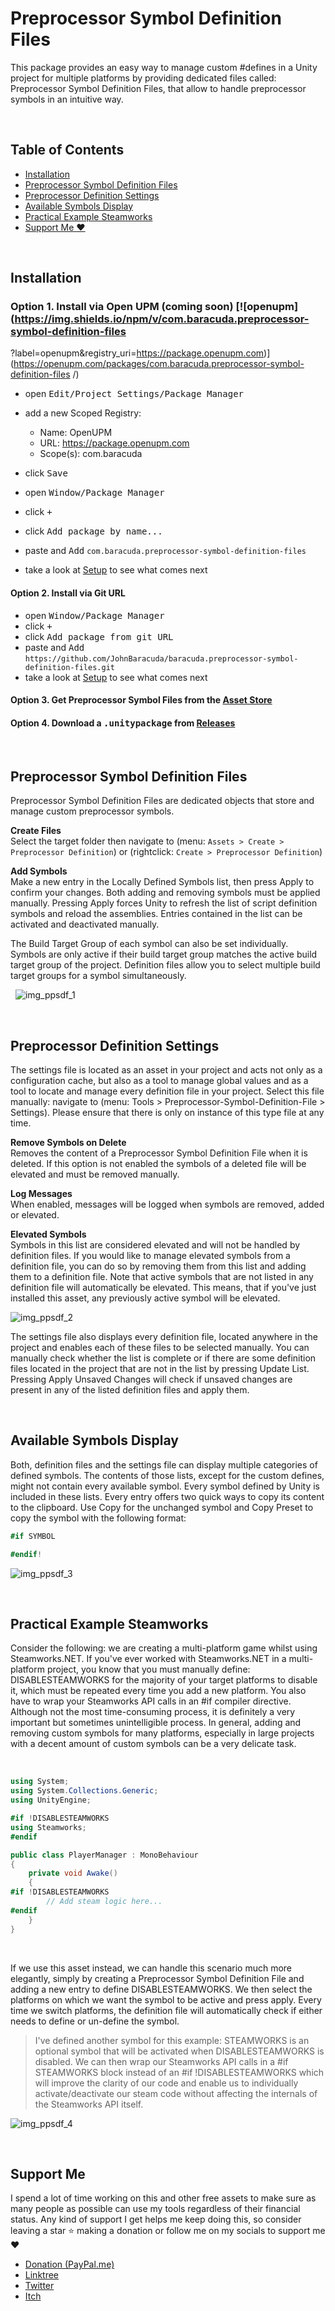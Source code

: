 # Preprocessor Symbol Definition Files

This package provides an easy way to manage custom #defines in a Unity project for multiple platforms by providing dedicated files called: Preprocessor Symbol Definition Files, that allow to handle preprocessor symbols in an intuitive way.

&nbsp;
## Table of Contents

- [Installation](#installation)
- [Preprocessor Symbol Definition Files](#preprocessor-symbol-definition-files)
- [Preprocessor Definition Settings](#preprocessor-definition-settings)
- [Available Symbols Display](#available-symbols-display)
- [Practical Example Steamworks](#practical-example-steamworks)
- [Support Me ❤️](#support-me)


&nbsp;
&nbsp;
## Installation

### Option 1. **Install via Open UPM (coming soon)** [![openupm](https://img.shields.io/npm/v/com.baracuda.preprocessor-symbol-definition-files
?label=openupm&registry_uri=https://package.openupm.com)](https://openupm.com/packages/com.baracuda.preprocessor-symbol-definition-files
/)

- open <kbd>Edit/Project Settings/Package Manager</kbd>
- add a new Scoped Registry:

    - Name: OpenUPM
    - URL:  https://package.openupm.com
    - Scope(s): com.baracuda

- click <kbd>Save</kbd>
- open <kbd>Window/Package Manager</kbd>
- click <kbd>+</kbd>
- click <kbd>Add package by name...</kbd>
- paste and <kbd>Add</kbd>  `com.baracuda.preprocessor-symbol-definition-files
`
- take a look at [Setup](#customized-setup) to see what comes next

#### Option 2. Install via Git URL

- open <kbd>Window/Package Manager</kbd>
- click <kbd>+</kbd>
- click <kbd>Add package from git URL</kbd>
- paste and <kbd>Add</kbd> `https://github.com/JohnBaracuda/baracuda.preprocessor-symbol-definition-files.git`
- take a look at [Setup](#customized-setup) to see what comes next

#### Option 3. Get Preprocessor Symbol Files from the [Asset Store](https://assetstore.unity.com/packages/slug/199583)


#### Option 4. Download a <kbd>.unitypackage</kbd> from [Releases](https://github.com/JohnBaracuda/com.baracuda.preprocessor-symbol-definition-files/releases)


&nbsp;
## Preprocessor Symbol Definition Files

Preprocessor Symbol Definition Files are dedicated objects that store and manage custom preprocessor symbols.

**Create Files**  
Select the target folder then navigate to (menu: `Assets > Create > Preprocessor Definition`) or (rightclick: `Create > Preprocessor Definition`)

**Add Symbols**  
Make a new entry in the Locally Defined Symbols list, then press Apply to confirm your changes. Both adding and removing symbols must be applied manually. Pressing Apply forces Unity to refresh the list of script definition symbols and reload the assemblies. Entries contained in the list can be activated and deactivated manually.

The Build Target Group of each symbol can also be set individually. Symbols are only active if their build target group matches the active build target group of the project. Definition files allow you to select multiple build target groups for a symbol simultaneously.

&nbsp;
![img_ppsdf_1](https://user-images.githubusercontent.com/58704151/197332469-cac94bba-63fb-44fc-863e-0bea974356ab.png)



&nbsp;
&nbsp;
## Preprocessor Definition Settings

The settings file is located as an asset in your project and acts not only as a configuration cache, but also as a tool to manage global values and as a tool to locate and manage every definition file in your project. Select this file manually: navigate to (menu: Tools > Preprocessor-Symbol-Definition-File > Settings). Please ensure that there is only on instance of this type file at any time.

**Remove Symbols on Delete**  
Removes the content of a Preprocessor Symbol Definition File when it is deleted. If this option is not enabled the symbols of a deleted file will be elevated and must be removed manually.

**Log Messages**  
When enabled, messages will be logged when symbols are removed, added or elevated.

**Elevated Symbols**  
Symbols in this list are considered elevated and will not be handled by definition files. If you would like to manage elevated symbols from a definition file, you can do so by removing them from this list and adding them to a definition file. Note that active symbols that are not listed in any definition file will automatically be elevated. This means, that if you've just installed this asset, any previously active symbol will be elevated.

![img_ppsdf_2](https://user-images.githubusercontent.com/58704151/197332986-14c94934-6800-4ba0-9566-a7200c06e669.png)

The settings file also displays every definition file, located anywhere in the project and enables each of these files to be selected manually. You can manually check whether the list is complete or if there are some definition files located in the project that are not in the list by pressing Update List. Pressing Apply Unsaved Changes will check if unsaved changes are present in any of the listed definition files and apply them.



&nbsp;
&nbsp;
## Available Symbols Display

Both, definition files and the settings file can display multiple categories of defined symbols. The contents of those lists, except for the custom defines, might not contain every available symbol. Every symbol defined by Unity is included in these lists. Every entry offers two quick ways to copy its content to the clipboard. Use Copy for the unchanged symbol and Copy Preset to copy the symbol with the following format:

```c#
#if SYMBOL

#endif!
```

![img_ppsdf_3](https://user-images.githubusercontent.com/58704151/197333050-9c1d57e0-3d47-440d-b841-7127abc0782d.png)


&nbsp;
&nbsp;
## Practical Example Steamworks

Consider the following: we are creating a multi-platform game whilst using Steamworks.NET. If you've ever worked with Steamworks.NET in a multi-platform project, you know that you must manually define: DISABLESTEAMWORKS for the majority of your target platforms to disable it, which must be repeated every time you add a new platform. You also have to wrap your Steamworks API calls in an #if compiler directive. Although not the most time-consuming process, it is definitely a very important but sometimes unintelligible process. In general, adding and removing custom symbols for many platforms, especially in large projects with a decent amount of custom symbols can be a very delicate task.

&nbsp;
```c#
using System;
using System.Collections.Generic;
using UnityEngine; 

#if !DISABLESTEAMWORKS
using Steamworks;
#endif

public class PlayerManager : MonoBehaviour
{
    private void Awake()
    {
#if !DISABLESTEAMWORKS
        // Add steam logic here...
#endif 
    }
}
```
&nbsp;

If we use this asset instead, we can handle this scenario much more elegantly, simply by creating a Preprocessor Symbol Definition File and adding a new entry to define DISABLESTEAMWORKS. We then select the platforms on which we want the symbol to be active and press apply. Every time we switch platforms, the definition file will automatically check if either needs to define or un-define the symbol.

> I've defined another symbol for this example: STEAMWORKS is an optional symbol that will be activated when DISABLESTEAMWORKS is disabled. We can then wrap our Steamworks API calls in a #if STEAMWORKS block instead of an #if !DISABLESTEAMWORKS which will improve the clarity of our code and enable us to individually activate/deactivate our steam code without affecting the internals of the Steamworks API itself.

![img_ppsdf_4](https://user-images.githubusercontent.com/58704151/197333362-fcf60682-e535-4797-af59-ab2f1bb24e52.png)


&nbsp;
&nbsp;
## Support Me

I spend a lot of time working on this and other free assets to make sure as many people as possible can use my tools regardless of their financial status. Any kind of support I get helps me keep doing this, so consider leaving a star ⭐ making a donation or follow me on my socials to support me ❤️

+ [Donation (PayPal.me)](https://www.paypal.com/paypalme/johnbaracuda)
+ [Linktree](https://linktr.ee/JohnBaracuda)
+ [Twitter](https://twitter.com/JohnBaracuda)
+ [Itch](https://johnbaracuda.itch.io/)

